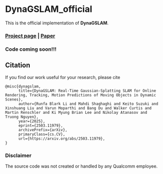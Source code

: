 # DynaGSLAM_official

This is the official implementation of **DynaGSLAM**.
### [Project page](https://blarklee.github.io/dynagslam/) | [Paper](https://arxiv.org/pdf/2503.11979)

### Code coming soon!!!



## Citation
If you find our work useful for your research, please cite
```
@misc{dynagslam,
      title={DynaGSLAM: Real-Time Gaussian-Splatting SLAM for Online Rendering, Tracking, Motion Predictions of Moving Objects in Dynamic Scenes}, 
      author={Runfa Blark Li and Mahdi Shaghaghi and Keito Suzuki and Xinshuang Liu and Varun Moparthi and Bang Du and Walker Curtis and Martin Renschler and Ki Myung Brian Lee and Nikolay Atanasov and Truong Nguyen},
      year={2025},
      eprint={2503.11979},
      archivePrefix={arXiv},
      primaryClass={cs.CV},
      url={https://arxiv.org/abs/2503.11979}, 
}
```

### Disclaimer
The source code was not created or handled by any Qualcomm employee.
